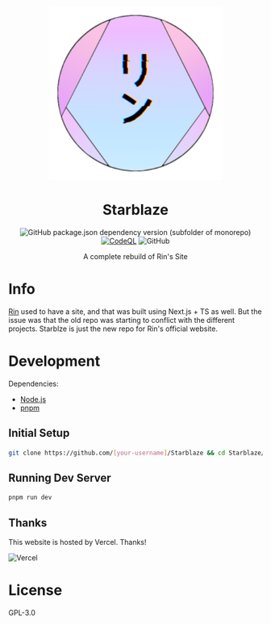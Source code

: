 <div align=center>

![Rin](./assets/rin-logo-172.svg)

# Starblaze

![GitHub package.json dependency version (subfolder of monorepo)](https://img.shields.io/github/package-json/dependency-version/No767/Starblaze/next?filename=starblaze-next%2Fpackage.json&label=Next.js&logo=nextdotjs) [![CodeQL](https://github.com/No767/Starblaze/actions/workflows/codeql.yml/badge.svg)](https://github.com/No767/Starblaze/actions/workflows/codeql.yml) ![GitHub](https://img.shields.io/github/license/No767/Starblaze?label=License&logo=github)

A complete rebuild of Rin's Site

<div align=left>

# Info

[Rin](https://github.com/No767/Rin) used to have a site, and that was built using Next.js + TS as well. But the issue was that the old repo was starting to conflict with the different projects. Starblze is just the new repo for Rin's official website.

# Development

Dependencies:

- [Node.js](https://nodejs.org/en/)
- [pnpm](https://pnpm.io/)

## Initial Setup

```bash
git clone https://github.com/[your-username]/Starblaze && cd Starblaze/starblaze-next && pnpm install
```

## Running Dev Server

```bash
pnpm run dev
```

## Thanks

This website is hosted by Vercel. Thanks!

![Vercel](https://www.datocms-assets.com/31049/1618983297-powered-by-vercel.svg)

# License
GPL-3.0
